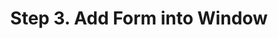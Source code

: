 ---
sidebar_label: Step 3. Add Form into Window 
title: Step 3. Add Form into Window 
description: 
---
